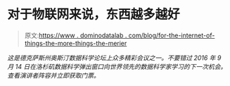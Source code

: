 # 对于物联网来说，东西越多越好

> 原文:[https://www . dominodatalab . com/blog/for-the-internet-of-things-the-more-things-the-merier](https://www.dominodatalab.com/blog/for-the-internet-of-things-the-more-things-the-merrier)

*这是德克萨斯州奥斯汀数据科学论坛上众多精彩会议之一。不要错过 2016 年 9 月 14 日在洛杉矶数据科学弹出窗口向世界领先的数据科学家学习的下一次机会。查看演讲者阵容并立即获取门票。*